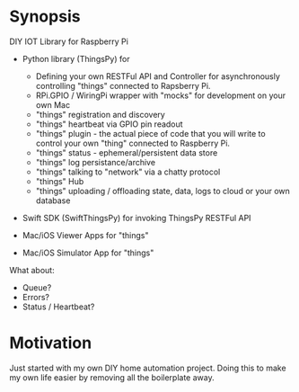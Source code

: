 # Synopsis
DIY IOT Library for Raspberry Pi
- Python library (ThingsPy) for
  - Defining your own RESTFul API and Controller for asynchronously controlling "things" connected to Rapsberry Pi.
  - RPi.GPIO / WiringPi wrapper with "mocks" for development on your own Mac
  - "things" registration and discovery
  - "things" heartbeat via GPIO pin readout
  - "things" plugin - the actual piece of code that you will write to control your own "thing" connected to Raspberry Pi.
  - "things" status - ephemeral/persistent data store
  - "things" log persistance/archive
  - "things" talking to "network" via a chatty protocol
  - "things" Hub
  - "things" uploading / offloading state, data, logs to cloud or your own database

- Swift SDK (SwiftThingsPy) for invoking ThingsPy RESTFul API
- Mac/iOS Viewer Apps for "things"
- Mac/iOS Simulator App for "things"

What about:
- Queue?
- Errors?
- Status / Heartbeat?

# Motivation

Just started with my own DIY home automation project. Doing this to make my own life easier by removing all the boilerplate away.
